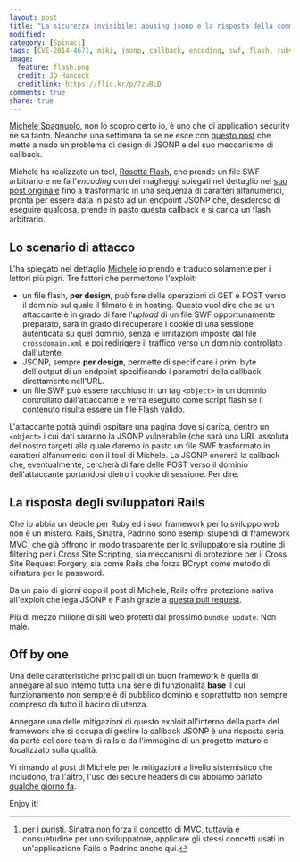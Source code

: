 ```yaml
---
layout: post
title: "La sicurezza invisibile: abusing jsonp e la risposta della community rails"
modified:
category: [Spinaci]
tags: [CVE-2014-4671, miki, jsonp, callback, encoding, swf, flash, ruby on rails]
image:
  feature: flash.png
  credit: JD Hancock
  creditlink: https://flic.kr/p/7zuBLD
comments: true
share: true
---
```


[Michele Spagnuolo](http://miki.it), non lo scopro certo io, è uno che di
application security ne sa tanto. Neanche una settimana fa se ne esce con
[questo post](http://miki.it/blog/2014/7/8/abusing-jsonp-with-rosetta-flash/)
che mette a nudo un problema di design di JSONP e del suo meccanismo di
callback.

Michele ha realizzato un tool, [Rosetta
Flash](https://github.com/mikispag/rosettaflash), che prende un file SWF
arbitrario e ne fa l'_encoding_ con dei magheggi spiegati nel dettaglio nel
[suo post
originale](http://miki.it/blog/2014/7/8/abusing-jsonp-with-rosetta-flash/) fino
a trasformarlo in una sequenza di caratteri alfanumerici, pronta per essere
data in pasto ad un endpoint JSONP che, desideroso di eseguire qualcosa, prende
in pasto questa callback e si carica un flash arbitrario.

## Lo scenario di attacco

L'ha spiegato nel dettaglio
[Michele](http://miki.it/blog/2014/7/8/abusing-jsonp-with-rosetta-flash/) io
prendo e traduco solamente per i lettori più pigri. Tre fattori che permettono
l'exploit:

* un file flash, **per design**, può fare delle operazioni di GET e POST verso
  il dominio sul quale il filmato è in hosting. Questo vuol dire che se un
  attaccante è in grado di fare l'_upload_ di un file SWF opportunamente
  preparato, sarà in grado di recuperare i cookie di una sessione autenticata su
  quel dominio, senza le limitazioni imposte dal file ```crossdomain.xml``` e poi
  redirigere il traffico verso un dominio controllato dall'utente.
* JSONP, sempre **per design**, permette di specificare i primi byte
  dell'output di un endpoint specificando i parametri della callback direttamente
  nell'URL.
* un file SWF può essere racchiuso in un tag ```<object>``` in un dominio
  controllato dall'attaccante e verrà eseguito come script flash se il contenuto
  risulta essere un file Flash valido.

L'attaccante potrà quindi ospitare una pagina dove si carica, dentro un
```<object>``` i cui dati saranno la JSONP vulnerabile (che sarà una URL
assoluta del nostro target) alla quale daremo in pasto un file SWF trasformato
in caratteri alfanumerici con il tool di Michele. La JSONP onorerà la callback
che, eventualmente, cercherà di fare delle POST verso il dominio
dell'attaccante portandosi dietro i cookie di sessione. Per dire.

## La risposta degli sviluppatori Rails

Che io abbia un debole per Ruby ed i suoi framework per lo sviluppo web non è
un mistero. Rails, Sinatra, Padrino sono esempi stupendi di framework MVC[^1]
che già offrono in modo trasparente per lo sviluppatore sia routine di
filtering per i Cross Site Scripting, sia meccanismi di protezione per il Cross
Site Request Forgery, sia come Rails che forza BCrypt come metodo di cifratura
per le password.

Da un paio di giorni dopo il post di Michele, Rails offre protezione nativa
all'exploit che lega JSONP e Flash grazie a [questa pull
request](https://github.com/rails/rails/pull/16109/files).

Più di mezzo milione di siti web protetti dal prossimo ```bundle update```. Non
male.

## Off by one

Una delle caratteristiche principali di un buon framework è quella di annegare
al suo interno tutta una serie di funzionalità **base** il cui funzionamento
non sempre è di pubblico dominio e soprattutto non sempre compreso da tutto il
bacino di utenza.

Annegare una delle mitigazioni di questo exploit all'interno della parte del
framework che si occupa di gestire la callback JSONP è una risposta seria da
parte del core team di rails e da l'immagine di un progetto maturo e
focalizzato sulla qualità.

Vi rimando al post di Michele per le mitigazioni a livello sistemistico che
includono, tra l'altro, l'uso dei secure headers di cui abbiamo parlato
[qualche giorno
fa](https://codiceinsicuro.it/blog/difendiamo-i-nostri-utenti-con-i-secure-headers).

Enjoy it!

[^1]: per i puristi. Sinatra non forza il concetto di MVC, tuttavia è
      consuetudine per uno sviluppatore, applicare gli stessi concetti usati in
      un'applicazione Rails o Padrino anche qui.
